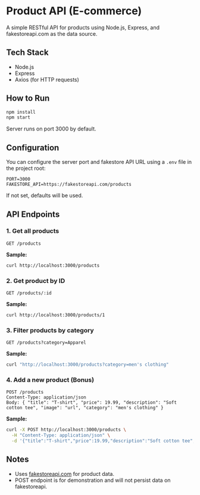 # Product API (E-commerce)

A simple RESTful API for products using Node.js, Express, and fakestoreapi.com as the data source.

## Tech Stack
- Node.js
- Express
- Axios (for HTTP requests)

## How to Run
```bash
npm install
npm start
```
Server runs on port 3000 by default.

## Configuration

You can configure the server port and fakestore API URL using a `.env` file in the project root:

```
PORT=3000
FAKESTORE_API=https://fakestoreapi.com/products
```

If not set, defaults will be used.

## API Endpoints

### 1. Get all products
```
GET /products
```
**Sample:**
```bash
curl http://localhost:3000/products
```

### 2. Get product by ID
```
GET /products/:id
```
**Sample:**
```bash
curl http://localhost:3000/products/1
```

### 3. Filter products by category
```
GET /products?category=Apparel
```
**Sample:**
```bash
curl "http://localhost:3000/products?category=men's clothing"
```

### 4. Add a new product (Bonus)
```
POST /products
Content-Type: application/json
Body: { "title": "T-shirt", "price": 19.99, "description": "Soft cotton tee", "image": "url", "category": "men's clothing" }
```
**Sample:**
```bash
curl -X POST http://localhost:3000/products \
  -H "Content-Type: application/json" \
  -d '{"title":"T-shirt","price":19.99,"description":"Soft cotton tee","image":"https://example.com/tshirt.jpg","category":"men's clothing"}'
```

## Notes
- Uses [fakestoreapi.com](https://fakestoreapi.com/) for product data.
- POST endpoint is for demonstration and will not persist data on fakestoreapi. 